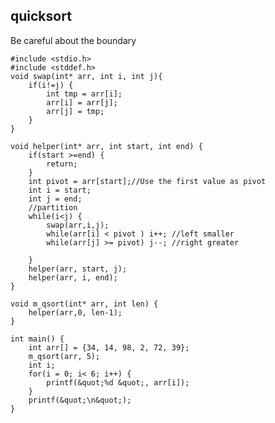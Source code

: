 
## quicksort
Be careful about the boundary

    #include <stdio.h>
    #include <stddef.h>
    void swap(int* arr, int i, int j){
        if(i!=j) {
            int tmp = arr[i];
            arr[i] = arr[j];
            arr[j] = tmp;
        }
    }
    
    void helper(int* arr, int start, int end) {
        if(start >=end) {
            return;
        }
        int pivot = arr[start];//Use the first value as pivot
        int i = start;
        int j = end;
        //partition
        while(i<j) {
            swap(arr,i,j);
            while(arr[i] < pivot ) i++; //left smaller
            while(arr[j] >= pivot) j--; //right greater
    
        }
        helper(arr, start, j);
        helper(arr, i, end);
    }
    
    void m_qsort(int* arr, int len) {
        helper(arr,0, len-1);
    }
    
    int main() {
        int arr[] = {34, 14, 98, 2, 72, 39};
        m_qsort(arr, 5);
        int i;
        for(i = 0; i< 6; i++) {
            printf(&quot;%d &quot;, arr[i]);
        }
        printf(&quot;\n&quot;);
    }

